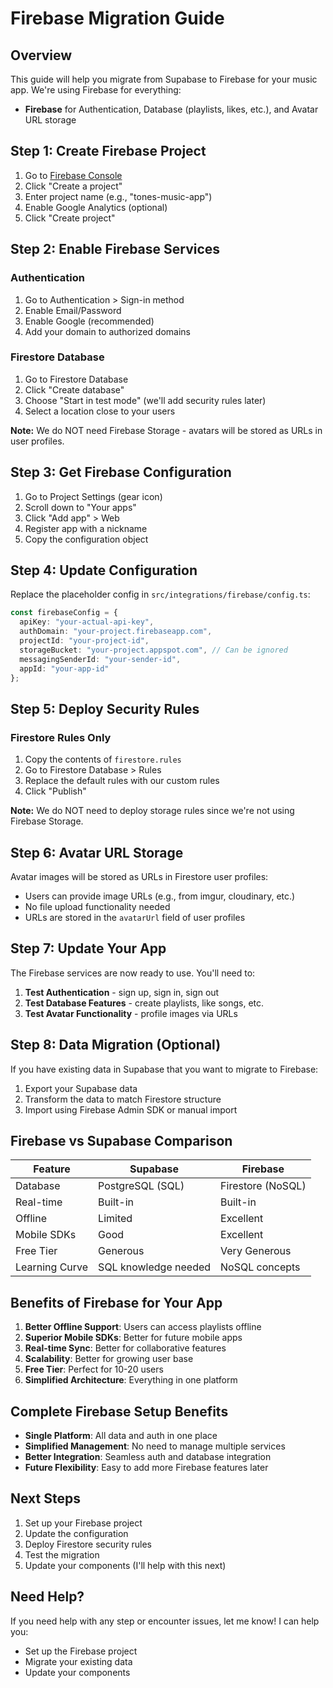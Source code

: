 # Firebase Migration Guide

## Overview
This guide will help you migrate from Supabase to Firebase for your music app. We're using Firebase for everything:
- **Firebase** for Authentication, Database (playlists, likes, etc.), and Avatar URL storage

## Step 1: Create Firebase Project

1. Go to [Firebase Console](https://console.firebase.google.com/)
2. Click "Create a project"
3. Enter project name (e.g., "tones-music-app")
4. Enable Google Analytics (optional)
5. Click "Create project"

## Step 2: Enable Firebase Services

### Authentication
1. Go to Authentication > Sign-in method
2. Enable Email/Password
3. Enable Google (recommended)
4. Add your domain to authorized domains

### Firestore Database
1. Go to Firestore Database
2. Click "Create database"
3. Choose "Start in test mode" (we'll add security rules later)
4. Select a location close to your users

**Note:** We do NOT need Firebase Storage - avatars will be stored as URLs in user profiles.

## Step 3: Get Firebase Configuration

1. Go to Project Settings (gear icon)
2. Scroll down to "Your apps"
3. Click "Add app" > Web
4. Register app with a nickname
5. Copy the configuration object

## Step 4: Update Configuration

Replace the placeholder config in `src/integrations/firebase/config.ts`:

```typescript
const firebaseConfig = {
  apiKey: "your-actual-api-key",
  authDomain: "your-project.firebaseapp.com",
  projectId: "your-project-id",
  storageBucket: "your-project.appspot.com", // Can be ignored
  messagingSenderId: "your-sender-id",
  appId: "your-app-id"
};
```

## Step 5: Deploy Security Rules

### Firestore Rules Only
1. Copy the contents of `firestore.rules`
2. Go to Firestore Database > Rules
3. Replace the default rules with our custom rules
4. Click "Publish"

**Note:** We do NOT need to deploy storage rules since we're not using Firebase Storage.

## Step 6: Avatar URL Storage

Avatar images will be stored as URLs in Firestore user profiles:
- Users can provide image URLs (e.g., from imgur, cloudinary, etc.)
- No file upload functionality needed
- URLs are stored in the `avatarUrl` field of user profiles

## Step 7: Update Your App

The Firebase services are now ready to use. You'll need to:

1. **Test Authentication** - sign up, sign in, sign out
2. **Test Database Features** - create playlists, like songs, etc.
3. **Test Avatar Functionality** - profile images via URLs

## Step 8: Data Migration (Optional)

If you have existing data in Supabase that you want to migrate to Firebase:

1. Export your Supabase data
2. Transform the data to match Firestore structure
3. Import using Firebase Admin SDK or manual import

## Firebase vs Supabase Comparison

| Feature | Supabase | Firebase |
|---------|----------|----------|
| Database | PostgreSQL (SQL) | Firestore (NoSQL) |
| Real-time | Built-in | Built-in |
| Offline | Limited | Excellent |
| Mobile SDKs | Good | Excellent |
| Free Tier | Generous | Very Generous |
| Learning Curve | SQL knowledge needed | NoSQL concepts |

## Benefits of Firebase for Your App

1. **Better Offline Support**: Users can access playlists offline
2. **Superior Mobile SDKs**: Better for future mobile apps
3. **Real-time Sync**: Better for collaborative features
4. **Scalability**: Better for growing user base
5. **Free Tier**: Perfect for 10-20 users
6. **Simplified Architecture**: Everything in one platform

## Complete Firebase Setup Benefits

- **Single Platform**: All data and auth in one place
- **Simplified Management**: No need to manage multiple services
- **Better Integration**: Seamless auth and database integration
- **Future Flexibility**: Easy to add more Firebase features later

## Next Steps

1. Set up your Firebase project
2. Update the configuration
3. Deploy Firestore security rules
4. Test the migration
5. Update your components (I'll help with this next)

## Need Help?

If you need help with any step or encounter issues, let me know! I can help you:
- Set up the Firebase project
- Migrate your existing data
- Update your components 
